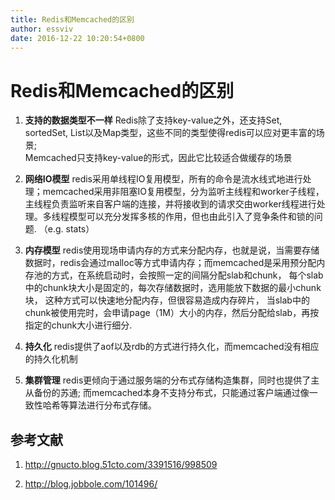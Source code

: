 ```yaml
---
title: Redis和Memcached的区别
author: essviv
date: 2016-12-22 10:20:54+0800
---
```


# Redis和Memcached的区别

1. **支持的数据类型不一样** 
Redis除了支持key-value之外，还支持Set, sortedSet, List以及Map类型，这些不同的类型使得redis可以应对更丰富的场景;<br>
Memcached只支持key-value的形式，因此它比较适合做缓存的场景

2. **网络IO模型**
redis采用单线程IO复用模型，所有的命令是流水线式地进行处理；memcached采用非阻塞IO复用模型，分为监听主线程和worker子线程，主线程负责监听来自客户端的连接，并将接收到的请求交由worker线程进行处理。多线程模型可以充分发挥多核的作用，但也由此引入了竞争条件和锁的问题. （e.g. stats）

3. **内存模型**
redis使用现场申请内存的方式来分配内存，也就是说，当需要存储数据时，redis会通过malloc等方式申请内存；而memcached是采用预分配内存池的方式，在系统启动时，会按照一定的间隔分配slab和chunk， 每个slab中的chunk块大小是固定的，每次存储数据时，选用能放下数据的最小chunk块， 这种方式可以快速地分配内存，但很容易造成内存碎片， 当slab中的chunk被使用完时，会申请page（1M）大小的内存，然后分配给slab，再按指定的chunk大小进行细分.

4. **持久化**
redis提供了aof以及rdb的方式进行持久化，而memcached没有相应的持久化机制

5. **集群管理**
redis更倾向于通过服务端的分布式存储构造集群，同时也提供了主从备份的苏通; 而memcached本身不支持分布式，只能通过客户端通过像一致性哈希等算法进行分布式存储。

 

## 参考文献 

1. http://gnucto.blog.51cto.com/3391516/998509

2. http://blog.jobbole.com/101496/

 
